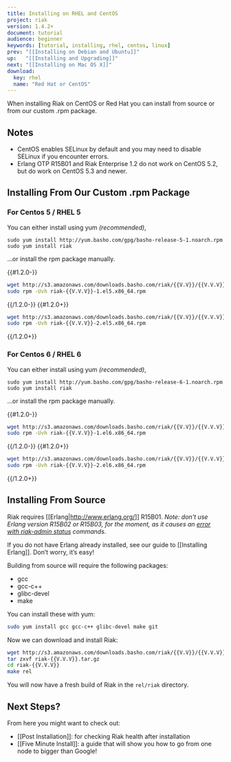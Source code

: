 ```yaml
---
title: Installing on RHEL and CentOS
project: riak
version: 1.4.2+
document: tutorial
audience: beginner
keywords: [tutorial, installing, rhel, centos, linux]
prev: "[[Installing on Debian and Ubuntu]]"
up:   "[[Installing and Upgrading]]"
next: "[[Installing on Mac OS X]]"
download:
  key: rhel
  name: "Red Hat or CentOS"
---
```


When installing Riak on CentOS or Red Hat you can install from source or from our custom .rpm package.

## Notes

* CentOS enables SELinux by default and you may need to disable SELinux if you encounter errors.
* Erlang OTP R15B01 and Riak Enterprise 1.2 do not work on CentOS 5.2, but do work on CentOS 5.3 and newer.

## Installing From Our Custom .rpm Package

### For Centos 5 / RHEL 5

You can either install using yum *(recommended)*,

```
sudo yum install http://yum.basho.com/gpg/basho-release-5-1.noarch.rpm
sudo yum install riak
```

...or install the rpm package manually.

{{#1.2.0-}}

```bash
wget http://s3.amazonaws.com/downloads.basho.com/riak/{{V.V}}/{{V.V.V}}/riak-{{V.V.V}}-1.el5.x86_64.rpm
sudo rpm -Uvh riak-{{V.V.V}}-1.el5.x86_64.rpm
```

{{/1.2.0-}}
{{#1.2.0+}}

```bash
wget http://s3.amazonaws.com/downloads.basho.com/riak/{{V.V}}/{{V.V.V}}/rhel/5/riak-{{V.V.V}}-2.el5.x86_64.rpm
sudo rpm -Uvh riak-{{V.V.V}}-2.el5.x86_64.rpm
```

{{/1.2.0+}}

### For Centos 6 / RHEL 6

You can either install using yum *(recommended)*,

```
sudo yum install http://yum.basho.com/gpg/basho-release-6-1.noarch.rpm
sudo yum install riak
```

...or install the rpm package manually.

{{#1.2.0-}}

```bash
wget http://s3.amazonaws.com/downloads.basho.com/riak/{{V.V}}/{{V.V.V}}/riak-{{V.V.V}}-1.el6.x86_64.rpm
sudo rpm -Uvh riak-{{V.V.V}}-1.el6.x86_64.rpm
```

{{/1.2.0-}}
{{#1.2.0+}}

```bash
wget http://s3.amazonaws.com/downloads.basho.com/riak/{{V.V}}/{{V.V.V}}/rhel/6/riak-{{V.V.V}}-2.el6.x86_64.rpm
sudo rpm -Uvh riak-{{V.V.V}}-2.el6.x86_64.rpm
```

{{/1.2.0+}}


## Installing From Source

Riak requires [[Erlang|http://www.erlang.org/]] R15B01. *Note: don't use Erlang version R15B02 or R15B03, for the moment, as it causes an [error with riak-admin status](https://github.com/basho/riak/issues/227) commands*.

If you do not have Erlang already installed, see our guide to [[Installing Erlang]]. Don’t worry, it’s easy!

Building from source will require the following packages:

* gcc
* gcc-c++
* glibc-devel
* make

You can install these with yum:

```bash
sudo yum install gcc gcc-c++ glibc-devel make git
```

Now we can download and install Riak:

```bash
wget http://s3.amazonaws.com/downloads.basho.com/riak/{{V.V}}/{{V.V.V}}/riak-{{V.V.V}}.tar.gz
tar zxvf riak-{{V.V.V}}.tar.gz
cd riak-{{V.V.V}}
make rel
```

You will now have a fresh build of Riak in the `rel/riak` directory.

## Next Steps?

From here you might want to check out:

* [[Post Installation]]: for checking Riak health after installation
* [[Five Minute Install]]: a guide that will show you how to go from one node to bigger than Google!
